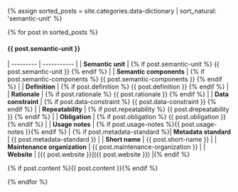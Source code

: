 {% assign sorted_posts = site.categories.data-dictionary | sort_natural: 'semantic-unit' %}

{% for post in sorted_posts %}

<section markdown="1">

#### {{ post.semantic-unit }}

| --------- | ----------- |
| **Semantic unit** | {% if post.semantic-unit %} {{ post.semantic-unit }} {% endif %} |
| **Semantic components** | {% if post.semantic-components %} {{ post.semantic-components }} {% endif %} |
| **Definition** | {% if post.definition %} {{ post.definition }} {% endif %} |
| **Rationale** | {% if post.rationale %} {{ post.rationale }} {% endif %} |
| **Data constraint** | {% if post.data-constraint %} {{ post.data-constraint }} {% endif %} |
| **Repeatability** | {% if post.repeatability %} {{ post.drepeatability }} {% endif %} |
| **Obligation** | {% if post.obligation %} {{ post.obligation }} {% endif %} |
| **Usage notes** | {% if post.usage-notes %}{{ post.usage-notes }}{% endif %} |
{% if post.metadata-standard %}| **Metadata standard** | {{ post.metadata-standard }} |
| **Short name** | {{ post.short-name }} |
| **Maintenance organization** | {{ post.maintenance-organization }} |
| **Website** | [{{ post.website }}]({{ post.website }}) |{% endif %}

{% if post.content %}{{ post.content }}{% endif %}

</section>

{% endfor %}